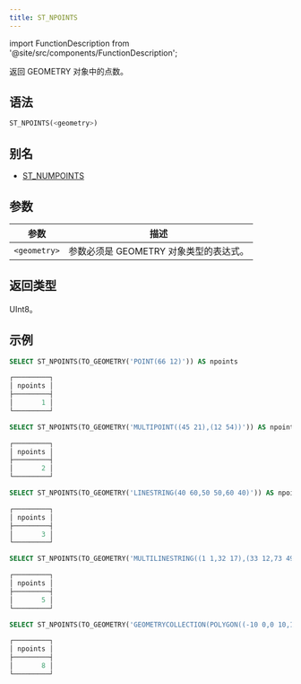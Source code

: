 ```yaml
---
title: ST_NPOINTS
---
```

import FunctionDescription from '@site/src/components/FunctionDescription';

<FunctionDescription description="引入或更新于：v1.2.566"/>

返回 GEOMETRY 对象中的点数。

## 语法

```sql
ST_NPOINTS(<geometry>)
```

## 别名

- [ST_NUMPOINTS](st-numpoints.md)

## 参数

| 参数         | 描述                                   |
|--------------|----------------------------------------|
| `<geometry>` | 参数必须是 GEOMETRY 对象类型的表达式。 |

## 返回类型

UInt8。

## 示例

```sql
SELECT ST_NPOINTS(TO_GEOMETRY('POINT(66 12)')) AS npoints

┌─────────┐
│ npoints │
├─────────┤
│       1 │
└─────────┘

SELECT ST_NPOINTS(TO_GEOMETRY('MULTIPOINT((45 21),(12 54))')) AS npoints

┌─────────┐
│ npoints │
├─────────┤
│       2 │
└─────────┘

SELECT ST_NPOINTS(TO_GEOMETRY('LINESTRING(40 60,50 50,60 40)')) AS npoints

┌─────────┐
│ npoints │
├─────────┤
│       3 │
└─────────┘

SELECT ST_NPOINTS(TO_GEOMETRY('MULTILINESTRING((1 1,32 17),(33 12,73 49,87.1 6.1))')) AS npoints

┌─────────┐
│ npoints │
├─────────┤
│       5 │
└─────────┘

SELECT ST_NPOINTS(TO_GEOMETRY('GEOMETRYCOLLECTION(POLYGON((-10 0,0 10,10 0,-10 0)),LINESTRING(40 60,50 50,60 40),POINT(99 11))')) AS npoints

┌─────────┐
│ npoints │
├─────────┤
│       8 │
└─────────┘
```